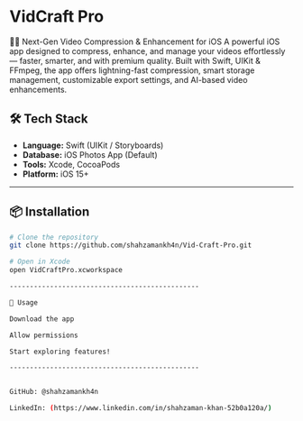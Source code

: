 # VidCraft Pro
📱✨ Next-Gen Video Compression &amp; Enhancement for iOS A powerful iOS app designed to compress, enhance, and manage your videos effortlessly — faster, smarter, and with premium quality. Built with Swift, UIKit &amp; FFmpeg, the app offers lightning-fast compression, smart storage management, customizable export settings, and AI-based video enhancements.

## 🛠️ Tech Stack
- **Language:** Swift (UIKit / Storyboards)
- **Database:** iOS Photos App (Default)
- **Tools:** Xcode, CocoaPods
- **Platform:** iOS 15+

-----------------------------------------------

## 📦 Installation
```bash
# Clone the repository
git clone https://github.com/shahzamankh4n/Vid-Craft-Pro.git

# Open in Xcode
open VidCraftPro.xcworkspace

-----------------------------------------------

🚀 Usage

Download the app

Allow permissions

Start exploring features!

-----------------------------------------------


GitHub: @shahzamankh4n

LinkedIn: (https://www.linkedin.com/in/shahzaman-khan-52b0a120a/)
